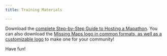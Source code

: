 ```yaml
---
title: Training Materials

---
```


Download the <a href="https://drive.google.com/drive/folders/1gXkvuQNRhfyOVv6XjmncFFUIK4m_yCTb">complete Step-by-Step Guide to Hosting a Mapathon</a>. You can also download the <a href="https://drive.google.com/drive/folders/1y-PJ3MoHndFtm_Xcm_7qPMjtNYxbygCs">Missing Maps logo in common formats, as well as a customizable logo</a> to make one for your community!

Have fun!